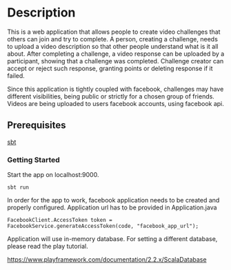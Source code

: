 # Description

This is a web application that allows people to create video challenges that others can join and try to complete. A person, creating a challenge,
needs to upload a video description so that other people understand what is it all about. After completing a challenge, a video response can be uploaded
by a participant, showing that a challenge was completed. Challenge creator can accept or reject such response, granting points or deleting response if it failed.

Since this application is tightly coupled with facebook, challenges may have different visibilities, being public or strictly for a chosen group of friends. Videos are being
uploaded to users facebook accounts, using facebook api.

## Prerequisites

[sbt](http://www.scala-sbt.org/download.html)

### Getting Started

Start the app on localhost:9000.

```
sbt run
```

In order for the app to work, facebook application needs to be created and properly configured. Application url has to be provided
in Application.java

```
FacebookClient.AccessToken token = FacebookService.generateAccessToken(code, "facebook_app_url");
```

Application will use in-memory database. For setting a different database, please read the play tutorial.

https://www.playframework.com/documentation/2.2.x/ScalaDatabase
